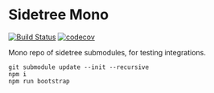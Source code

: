 # Sidetree Mono

[![Build Status](https://travis-ci.org/transmute-industries/sidetree-mono.svg?branch=master)](https://travis-ci.org/transmute-industries/sidetree-mono) [![codecov](https://codecov.io/gh/transmute-industries/sidetree-mono/branch/master/graph/badge.svg)](https://codecov.io/gh/transmute-industries/sidetree-mono)


Mono repo of sidetree submodules, for testing integrations.

```
git submodule update --init --recursive
npm i
npm run bootstrap
```